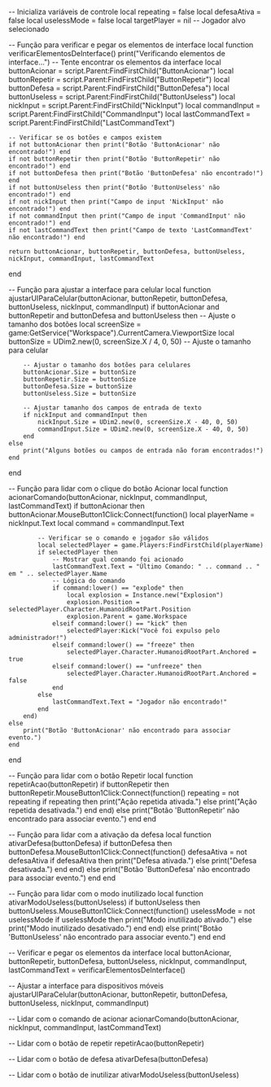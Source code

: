 -- Inicializa variáveis de controle
local repeating = false
local defesaAtiva = false
local uselessMode = false
local targetPlayer = nil  -- Jogador alvo selecionado

-- Função para verificar e pegar os elementos de interface
local function verificarElementosDeInterface()
    print("Verificando elementos de interface...")
    -- Tente encontrar os elementos da interface
    local buttonAcionar = script.Parent:FindFirstChild("ButtonAcionar")
    local buttonRepetir = script.Parent:FindFirstChild("ButtonRepetir")
    local buttonDefesa = script.Parent:FindFirstChild("ButtonDefesa")
    local buttonUseless = script.Parent:FindFirstChild("ButtonUseless")
    local nickInput = script.Parent:FindFirstChild("NickInput")
    local commandInput = script.Parent:FindFirstChild("CommandInput")
    local lastCommandText = script.Parent:FindFirstChild("LastCommandText")

    -- Verificar se os botões e campos existem
    if not buttonAcionar then print("Botão 'ButtonAcionar' não encontrado!") end
    if not buttonRepetir then print("Botão 'ButtonRepetir' não encontrado!") end
    if not buttonDefesa then print("Botão 'ButtonDefesa' não encontrado!") end
    if not buttonUseless then print("Botão 'ButtonUseless' não encontrado!") end
    if not nickInput then print("Campo de input 'NickInput' não encontrado!") end
    if not commandInput then print("Campo de input 'CommandInput' não encontrado!") end
    if not lastCommandText then print("Campo de texto 'LastCommandText' não encontrado!") end

    return buttonAcionar, buttonRepetir, buttonDefesa, buttonUseless, nickInput, commandInput, lastCommandText
end

-- Função para ajustar a interface para celular
local function ajustarUIParaCelular(buttonAcionar, buttonRepetir, buttonDefesa, buttonUseless, nickInput, commandInput)
    if buttonAcionar and buttonRepetir and buttonDefesa and buttonUseless then
        -- Ajuste o tamanho dos botões
        local screenSize = game:GetService("Workspace").CurrentCamera.ViewportSize
        local buttonSize = UDim2.new(0, screenSize.X / 4, 0, 50)  -- Ajuste o tamanho para celular

        -- Ajustar o tamanho dos botões para celulares
        buttonAcionar.Size = buttonSize
        buttonRepetir.Size = buttonSize
        buttonDefesa.Size = buttonSize
        buttonUseless.Size = buttonSize

        -- Ajustar tamanho dos campos de entrada de texto
        if nickInput and commandInput then
            nickInput.Size = UDim2.new(0, screenSize.X - 40, 0, 50)
            commandInput.Size = UDim2.new(0, screenSize.X - 40, 0, 50)
        end
    else
        print("Alguns botões ou campos de entrada não foram encontrados!")
    end
end

-- Função para lidar com o clique do botão Acionar
local function acionarComando(buttonAcionar, nickInput, commandInput, lastCommandText)
    if buttonAcionar then
        buttonAcionar.MouseButton1Click:Connect(function()
            local playerName = nickInput.Text
            local command = commandInput.Text

            -- Verificar se o comando e jogador são válidos
            local selectedPlayer = game.Players:FindFirstChild(playerName)
            if selectedPlayer then
                -- Mostrar qual comando foi acionado
                lastCommandText.Text = "Último Comando: " .. command .. " em " .. selectedPlayer.Name
                -- Lógica do comando
                if command:lower() == "explode" then
                    local explosion = Instance.new("Explosion")
                    explosion.Position = selectedPlayer.Character.HumanoidRootPart.Position
                    explosion.Parent = game.Workspace
                elseif command:lower() == "kick" then
                    selectedPlayer:Kick("Você foi expulso pelo administrador!")
                elseif command:lower() == "freeze" then
                    selectedPlayer.Character.HumanoidRootPart.Anchored = true
                elseif command:lower() == "unfreeze" then
                    selectedPlayer.Character.HumanoidRootPart.Anchored = false
                end
            else
                lastCommandText.Text = "Jogador não encontrado!"
            end
        end)
    else
        print("Botão 'ButtonAcionar' não encontrado para associar evento.")
    end
end

-- Função para lidar com o botão Repetir
local function repetirAcao(buttonRepetir)
    if buttonRepetir then
        buttonRepetir.MouseButton1Click:Connect(function()
            repeating = not repeating
            if repeating then
                print("Ação repetida ativada.")
            else
                print("Ação repetida desativada.")
            end
        end)
    else
        print("Botão 'ButtonRepetir' não encontrado para associar evento.")
    end
end

-- Função para lidar com a ativação da defesa
local function ativarDefesa(buttonDefesa)
    if buttonDefesa then
        buttonDefesa.MouseButton1Click:Connect(function()
            defesaAtiva = not defesaAtiva
            if defesaAtiva then
                print("Defesa ativada.")
            else
                print("Defesa desativada.")
            end
        end)
    else
        print("Botão 'ButtonDefesa' não encontrado para associar evento.")
    end
end

-- Função para lidar com o modo inutilizado
local function ativarModoUseless(buttonUseless)
    if buttonUseless then
        buttonUseless.MouseButton1Click:Connect(function()
            uselessMode = not uselessMode
            if uselessMode then
                print("Modo inutilizado ativado.")
            else
                print("Modo inutilizado desativado.")
            end
        end)
    else
        print("Botão 'ButtonUseless' não encontrado para associar evento.")
    end
end

-- Verificar e pegar os elementos da interface
local buttonAcionar, buttonRepetir, buttonDefesa, buttonUseless, nickInput, commandInput, lastCommandText = verificarElementosDeInterface()

-- Ajustar a interface para dispositivos móveis
ajustarUIParaCelular(buttonAcionar, buttonRepetir, buttonDefesa, buttonUseless, nickInput, commandInput)

-- Lidar com o comando de acionar
acionarComando(buttonAcionar, nickInput, commandInput, lastCommandText)

-- Lidar com o botão de repetir
repetirAcao(buttonRepetir)

-- Lidar com o botão de defesa
ativarDefesa(buttonDefesa)

-- Lidar com o botão de inutilizar
ativarModoUseless(buttonUseless)
